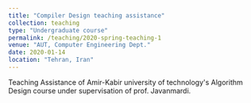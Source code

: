 ```yaml
---
title: "Compiler Design teaching assistance"
collection: teaching
type: "Undergraduate course"
permalink: /teaching/2020-spring-teaching-1
venue: "AUT, Computer Engineering Dept."
date: 2020-01-14
location: "Tehran, Iran"
---
```


Teaching Assistance of Amir-Kabir university of technology's Algorithm Design course under supervisation of prof. Javanmardi.